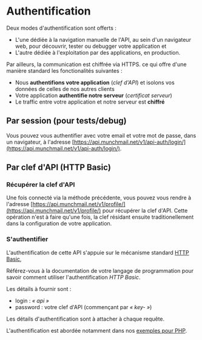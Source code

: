 Authentification
================

Deux modes d'authentification sont offerts :

- L'une dédiée à la navigation manuelle de
l'API, au sein d'un navigateur web, pour découvrir, tester ou debugger votre
application et
- L'autre dédiée à l'exploitation par des applications, en production.

Par ailleurs, la communication est chiffrée via HTTPS. ce qui
offre d'une manière standard les fonctionalités suivantes :

* Nous **authentifions votre application** (*clef d'API*) et isolons vos données
  de celles de nos autres clients
* Votre application **authentifie notre serveur** (*certificat serveur*)
* Le traffic entre votre application et notre serveur est **chiffré**

## Par session (pour tests/debug)

Vous pouvez vous authentifier avec votre email et votre mot de passe, dans un
navigateur, à l'adresse
[https://api.munchmail.net/v1/api-auth/login/](https://api.munchmail.net/v1/api-auth/login/).

## Par clef d'API (HTTP Basic)

### Récupérer la clef d'API

Une fois connecté via la méthode précédente, vous pouvez vous rendre à l'adresse
[https://api.munchmail.net/v1/profile/](https://api.munchmail.net/v1/profile/)
pour récupérer la clef d'API. Cette opération n'est à faire qu'une fois, la clef
résidant ensuite traditionellement dans la configuration de votre application.

### S'authentifier

L'authentification de cette API s'appuie sur le mécanisme standard
[HTTP Basic](https://fr.wikipedia.org/wiki/Authentification_HTTP#M.C3.A9thode_Basic),

Référez-vous à la documentation de votre langage de programmation pour savoir
comment utiliser l'authentification *HTTP Basic*.

Les détails à fournir sont :

* login : *« api »*
* password : votre clef d'API (commençant par *« key- »*)

Les détails d'authentification sont à attacher à chaque requête.

L'authentification est abordée notamment dans nos
[exemples pour PHP](/exemples/php/).

